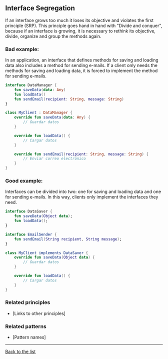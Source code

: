## Interface Segregation

If an interface grows too much it loses its objective and violates the first principle (SRP). This principle goes hand in hand with "Divide and conquer", because if an interface is growing, it is necessary to rethink its objective, divide, organize and group the methods again. 

### Bad example:

In an application, an interface that defines methods for saving and loading data also includes a method for sending e-mails. If a client only needs the methods for saving and loading data, it is forced to implement the method for sending e-mails.

```Kotlin
interface DataManager {
    fun saveData(data: Any)
    fun loadData()
    fun sendEmail(recipient: String, message: String)
}

class MyClient : DataManager {
    override fun saveData(data: Any) {
        // Guardar datos
    }

    override fun loadData() {
        // Cargar datos
    }

    override fun sendEmail(recipient: String, message: String) {
        // Enviar correo electrónico
    }
}
```

### Good example:

Interfaces can be divided into two: one for saving and loading data and one for sending e-mails. In this way, clients only implement the interfaces they need.

```Kotlin
interface DataSaver {
    fun saveData(Object data);
    fun loadData();
}

interface EmailSender {
    fun sendEmail(String recipient, String message);
}

class MyClient implements DataSaver {
    override fun saveData(Object data) {
        // Guardar datos
    }

    override fun loadData() {
        // Cargar datos
    }
}
```

### Related principles

- [Links to other principles] 

### Related patterns

- [Pattern names]

---
[Back to the list](./README.md)